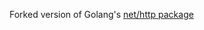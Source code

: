 Forked version of Golang's [net/http package](https://github.com/golang/go/tree/master/src/net/http)